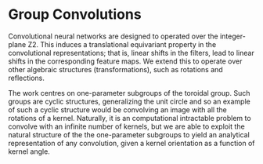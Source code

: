# Group Convolutions

Convolutional neural networks are designed to operated over the integer-plane Z2. This induces a translational equivariant property in the convolutional representations; that is, linear shifts in the filters, lead to linear shifts in the corresponding feature maps. We extend this to operate over other algebraic structures (transformations), such as rotations and reflections. 

The work centres on one-parameter subgroups of the toroidal group. Such groups are cyclic structures, generalizing the unit circle and so an example of such a cyclic structure would be convolving an image with all the rotations of a kernel. Naturally, it is an computational intractable problem to convolve with an infinite number of kernels, but we are able to exploit the natural structure of the the one-parameter subgroups to yield an analytical representation of any convolution, given a kernel orientation as a function of kernel angle.
